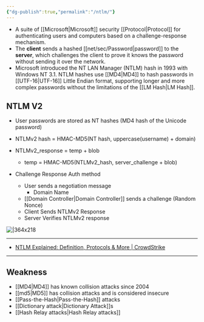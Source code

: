 ```yaml
---
{"dg-publish":true,"permalink":"/ntlm/"}
---
```


- A suite of [[Microsoft\|Microsoft]] security [[Protocol\|Protocol]] for authenticating users and computers based on a challenge-response mechanism.
- The **client** sends a hashed [[net/sec/Password\|password]] to the **server**, which challenges the client to prove it knows the password without sending it over the network.
- Microsoft introduced the NT LAN Manager (NTLM) hash in 1993 with Windows NT 3.1. NTLM hashes use [[MD4\|MD4]] to hash passwords in [[UTF-16\|UTF-16]] Little Endian format, supporting longer and more complex passwords without the limitations of the [[LM Hash\|LM Hash]].
## NTLM V2

- User passwords are stored as NT hashes (MD4 hash of the Unicode password)
- NTLMv2 hash = HMAC-MD5(NT hash, uppercase(username) + domain)
- NTLMv2_response = temp + blob
	- temp = HMAC-MD5(NTLMv2_hash, server_challenge + blob) 


- Challenge Response Auth method
	- User sends a negotiation message
		- Domain Name
	- [[Domain Controller\|Domain Controller]] sends a challenge (Random Nonce)
	- Client Sends NTLMv2 Response
	- Server Verifies NTLMv2 response

![|364x218](https://i0.wp.com/lab.wallarm.com/wp-content/uploads/2023/10/The-NTLM-Process-min.jpg?w=770&ssl=1)


---
- [NTLM Explained: Definition, Protocols & More \| CrowdStrike](https://www.crowdstrike.com/en-us/cybersecurity-101/identity-protection/windows-ntlm/)
---
## Weakness

- [[MD4\|MD4]] has known collision attacks since 2004
- [[md5\|MD5]] has collision attacks and is considered insecure
- [[Pass-the-Hash\|Pass-the-Hash]] attacks
- [[Dictionary attack\|Dictionary Attack]]s
- [[Hash Relay attacks\|Hash Relay attacks]]


